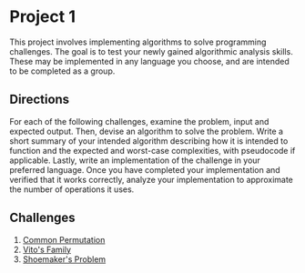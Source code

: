 Project 1
=========

This project involves implementing algorithms to solve programming
challenges. The goal is to test your newly gained algorithmic analysis
skills. These may be implemented in any language you choose, and are
intended to be completed as a group.

Directions
----------

For each of the following challenges, examine the problem, input and
expected output. Then, devise an algorithm to solve the problem. Write
a short summary of your intended algorithm describing how it is
intended to function and the expected and worst-case complexities,
with pseudocode if applicable. Lastly, write an implementation of the
challenge in your preferred language. Once you have completed your
implementation and verified that it works correctly, analyze your
implementation to approximate the number of operations it uses.

Challenges
----------
1. [Common Permutation](https://uva.onlinejudge.org/index.php?option=com_onlinejudge&Itemid=8&page=show_problem&problem=1193)
2. [Vito's Family](https://uva.onlinejudge.org/index.php?option=com_onlinejudge&Itemid=8&page=show_problem&problem=982)
3. [Shoemaker's Problem](https://uva.onlinejudge.org/index.php?option=com_onlinejudge&Itemid=8&page=show_problem&problem=967)
